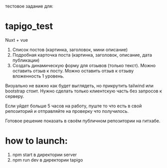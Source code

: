 тестовое задание для:
# tapigo_test

Nuxt + vue

1. Список постов (картинка, заголовок, мини описание)
2. Подробная карточка поста (картинка, заголовок, описание, дата публикации)
3. Создать динамическую форму для отзывов (только текст). Можно оставить отзыв к посту. Можно оставить отзыв к отзыву вложенность 1 уровень.

Визуально не важно как будет выглядеть, но прикрутить tailwind или bootstrap стоит. Нужно сделать только клиентскую часть без запросов к серверу.

Если уйдет больше 5 часов на работу, пуште то что есть в свой репозиторий и отправляйте на проверку что получилось.

Готовое решение показать в своём публичном репозитории на гитхабе.
# how to launch:
1. npm start в директории server
2. npm run dev в директории tapigo
